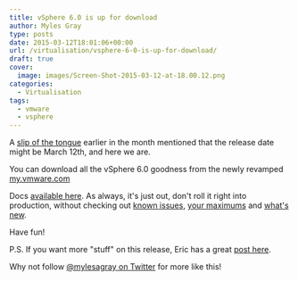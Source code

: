 ```yaml
---
title: vSphere 6.0 is up for download
author: Myles Gray
type: posts
date: 2015-03-12T18:01:06+00:00
url: /virtualisation/vsphere-6-0-is-up-for-download/
draft: true
cover:
  image: images/Screen-Shot-2015-03-12-at-18.00.12.png
categories:
  - Virtualisation
tags:
  - vmware
  - vsphere
---
```


A [slip of the tongue][1] earlier in the month mentioned that the release date might be March 12th, and here we are.

You can download all the vSphere 6.0 goodness from the newly revamped [my.vmware.com][2]

Docs [available here][3]. As always, it's just out, don't roll it right into production, without checking out [known issues][4], [your maximums][5] and [what's][6] [new][7].

Have fun!

P.S. If you want more "stuff" on this release, Eric has a great [post here][8].

Why not follow [@mylesagray on Twitter][9] for more like this!

 [1]: http://www.dutchvmafia.com/vsphere-6-release-date-in-kb/?doing_wp_cron=1426182452.5982270240783691406250
 [2]: https://my.vmware.com/web/vmware/info/slug/datacenter_cloud_infrastructure/vmware_vcloud_suite/6_0
 [3]: http://pubs.vmware.com/vsphere-60/index.jsp?__utma=207178772.516962431.1425148983.1425148983.1426182757.2&__utmb=207178772.1.10.1426182757&__utmc=207178772&__utmx=-&__utmz=207178772.1425148983.1.1.utmcsr=google%7Cutmccn=%28organic%29%7Cutmcmd=organic%7Cutmctr=%28not%20provided%29&__utmv=-&__utmk=174167841
 [4]: http://kb.vmware.com/selfservice/microsites/search.do?language=en_US&cmd=displayKC&externalId=2110293
 [5]: https://www.vmware.com/pdf/vsphere6/r60/vsphere-60-configuration-maximums.pdf
 [6]: http://www.vmware.com/files/pdf/vsphere/VMware-vSphere-Whats-New.pdf
 [7]: http://www.vmware.com/files/pdf/vsphere/VMware-vSphere-Platform-Whats-New.pdf
 [8]: http://vsphere-land.com/news/vsphere-6-0-link-o-rama.html
 [9]: https://twitter.com/mylesagray